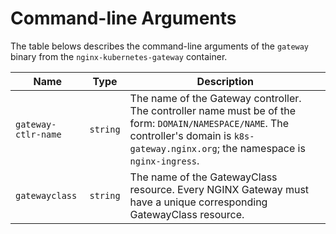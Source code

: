# Command-line Arguments

The table belows describes the command-line arguments of the `gateway` binary from the `nginx-kubernetes-gateway` container.

| Name | Type | Description |
|-|-|-|
|`gateway-ctlr-name` | `string` |  The name of the Gateway controller. The controller name must be of the form: `DOMAIN/NAMESPACE/NAME`. The controller's domain is `k8s-gateway.nginx.org`; the namespace is `nginx-ingress`. |
|`gatewayclass`| `string` | The name of the GatewayClass resource. Every NGINX Gateway must have a unique corresponding GatewayClass resource. |
